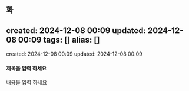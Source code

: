 화
---
created: 2024-12-08 00:09
updated: 2024-12-08 00:09
tags: []
alias: []
---

created: 2024-12-08 00:09
updated: 2024-12-08 00:09

#### 제목을 입력 하세요

내용을 입력 하세요